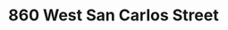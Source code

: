 ---
title: 860 West San Carlos Street
address: 860 W San Carlos St, San Jose, CA 95126
developer: Republic Urban
municipality: San Jose
units: 263
phase: Approved
permits:
    PD15-035:
        status: Approved
        initial_date: 2015-07-09
        final_date: 2015-12-16
        apn: None
        address: 860 W SAN CARLOS ST SAN JOSE, CA 95126-3434
        description: A Planned Development Permit to allow for the construction of a 268-unit multi-family residential building, 71 feet in height, on a 8.4-gross acre site, designated as 'Block C'.
        names: Scott Connelly w/ GREEN REPUBLIC LLLP
    PDA12-013-02:
        status: Approved
        initial_date: 2021-03-29
        final_date: 2022-05-04
        apn: None
        address: 860 W SAN CARLOS ST SAN JOSE, CA 95126-3434
        description: "Planned Development Permit Amendment to allow the removal of 48 trees (34 ordinance-size, 14 non ordinance-size) decrease the height of a previously approved mixed-use residential tower from 14 stories to 12 stories, increase the podium apartment from four stories to six stories, and allow an alternative parking arrangement (puzzle lift) on an approximately 2.17-gross acre site. The project includes two development options: Option A: Up to 263 units (38 studio units, 165 one-bedroom units and 60 two-bedroom units) and up to 13,000 SF of retail space. Total building square footage is approximately 480,000 square feet Option B: 251 units (147 one-bedroom units, 93 two-bedroom units, 5 three-bedroom units, and 6 townhouses) and up to 13,000 SF of retail space. The total building square footage is approximately 439,000 square feet."
        names: Mike Black and Jessie Bristow w/ Swenson; Shannon George w/ David J. Powers; Owner GREEN REPUBLIC LLLP
geometry: ['37.3231782911186', '-121.90733141641793']
published: True
---
